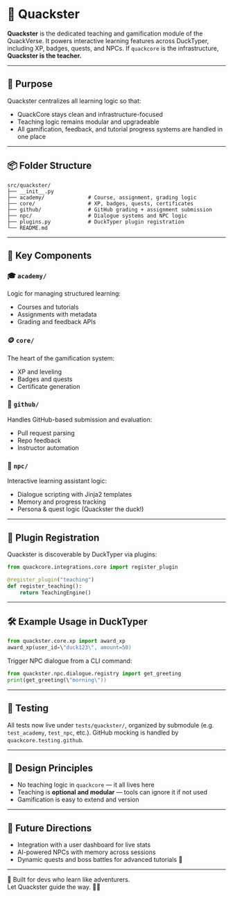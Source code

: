 # 🧙 Quackster

**Quackster** is the dedicated teaching and gamification module of the QuackVerse. It powers interactive learning features across DuckTyper, including XP, badges, quests, and NPCs. If `quackcore` is the infrastructure, **Quackster is the teacher.**

---

## 🧠 Purpose

Quackster centralizes all learning logic so that:
- QuackCore stays clean and infrastructure-focused
- Teaching logic remains modular and upgradeable
- All gamification, feedback, and tutorial progress systems are handled in one place

---

## 📦 Folder Structure

```
src/quackster/
├── __init__.py
├── academy/              # Course, assignment, grading logic
├── core/                 # XP, badges, quests, certificates
├── github/               # GitHub grading + assignment submission
├── npc/                  # Dialogue systems and NPC logic
├── plugins.py            # DuckTyper plugin registration
└── README.md
```

---

## 🧩 Key Components

### 🎓 `academy/`
Logic for managing structured learning:
- Courses and tutorials
- Assignments with metadata
- Grading and feedback APIs

### 🪙 `core/`
The heart of the gamification system:
- XP and leveling
- Badges and quests
- Certificate generation

### 🐙 `github/`
Handles GitHub-based submission and evaluation:
- Pull request parsing
- Repo feedback
- Instructor automation

### 🧠 `npc/`
Interactive learning assistant logic:
- Dialogue scripting with Jinja2 templates
- Memory and progress tracking
- Persona & quest logic (Quackster the duck!)

---

## 🔌 Plugin Registration

Quackster is discoverable by DuckTyper via plugins:

```python
from quackcore.integrations.core import register_plugin

@register_plugin("teaching")
def register_teaching():
    return TeachingEngine()
```

---

## 🛠 Example Usage in DuckTyper

```python
from quackster.core.xp import award_xp
award_xp(user_id=\"duck123\", amount=50)
```

Trigger NPC dialogue from a CLI command:
```python
from quackster.npc.dialogue.registry import get_greeting
print(get_greeting(\"morning\"))
```

---

## 🧪 Testing

All tests now live under `tests/quackster/`, organized by submodule (e.g. `test_academy`, `test_npc`, etc.). GitHub mocking is handled by `quackcore.testing.github`.

---

## 🧭 Design Principles

- No teaching logic in `quackcore` — it all lives here
- Teaching is **optional and modular** — tools can ignore it if not used
- Gamification is easy to extend and version

---

## 🔮 Future Directions

- Integration with a user dashboard for live stats
- AI-powered NPCs with memory across sessions
- Dynamic quests and boss battles for advanced tutorials 🐉

---

🧙 Built for devs who learn like adventurers.  
Let Quackster guide the way. 🦆✨